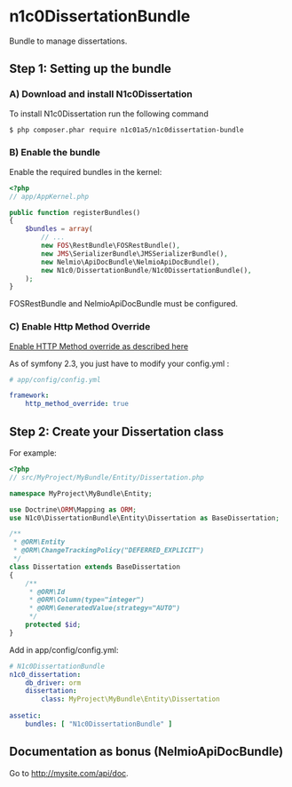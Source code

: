 n1c0DissertationBundle
======================

Bundle to manage dissertations.

Step 1: Setting up the bundle
-----------------------------

### A) Download and install N1c0Dissertation

To install N1c0Dissertation run the following command

``` bash
$ php composer.phar require n1c01a5/n1c0dissertation-bundle
```

### B) Enable the bundle

Enable the required bundles in the kernel:

``` php
<?php
// app/AppKernel.php

public function registerBundles()
{
    $bundles = array(
        // ...
        new FOS\RestBundle\FOSRestBundle(),
        new JMS\SerializerBundle\JMSSerializerBundle(),
        new Nelmio\ApiDocBundle\NelmioApiDocBundle(),
        new N1c0/DissertationBundle/N1c0DissertationBundle(),
    );
}
```
FOSRestBundle and NelmioApiDocBundle must be configured.

### C) Enable Http Method Override

[Enable HTTP Method override as described here](http://symfony.com/doc/master/cookbook/routing/method_parameters.html#faking-the-method-with-method)

As of symfony 2.3, you just have to modify your config.yml :

``` yaml
# app/config/config.yml

framework:
    http_method_override: true
```
    

Step 2: Create your Dissertation class
--------------------------------------


For example:

``` php
<?php
// src/MyProject/MyBundle/Entity/Dissertation.php

namespace MyProject\MyBundle\Entity;

use Doctrine\ORM\Mapping as ORM;
use N1c0\DissertationBundle\Entity\Dissertation as BaseDissertation;

/**
 * @ORM\Entity
 * @ORM\ChangeTrackingPolicy("DEFERRED_EXPLICIT")
 */
class Dissertation extends BaseDissertation
{
    /**
     * @ORM\Id
     * @ORM\Column(type="integer")
     * @ORM\GeneratedValue(strategy="AUTO")
     */
    protected $id;
}
```

Add in app/config/config.yml:
``` yaml
# N1c0DissertationBundle
n1c0_dissertation:
    db_driver: orm
    dissertation:
        class: MyProject\MyBundle\Entity\Dissertation
        
assetic:
    bundles: [ "N1c0DissertationBundle" ]
```

Documentation as bonus (NelmioApiDocBundle)
-------------------------------------------

Go to http://mysite.com/api/doc.
